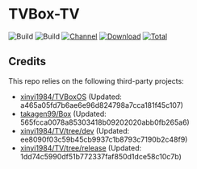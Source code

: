 # TVBox-TV

![Build](https://shields.io/github/actions/workflow/status/xinyi1984/TVBox-TV/TV.yml?branch=master&logo=github&label=Build)
![Build](https://shields.io/github/actions/workflow/status/xinyi1984/TVBox-TV/TVBox.yml?branch=master&logo=github&label=Build)
[![Channel](https://img.shields.io/badge/Follow-Telegram-blue.svg?logo=telegram)](https://t.me/klbot)
[![Download](https://img.shields.io/github/v/release/xinyi1984/TVBox-TV?color=orange&logoColor=orange&label=Download&logo=DocuSign)](https://github.com/xinyi1984/TVBox-TV/releases/latest) 
[![Total](https://shields.io/github/downloads/xinyi1984/TVBox-TV/total?logo=Bookmeter&label=Counts&logoColor=yellow&color=yellow)](https://github.com/xinyi1984/TVBox-TV/releases)

## Credits
This repo relies on the following third-party projects:
- [xinyi1984/TVBoxOS](https://github.com/xinyi1984/TVBoxOS) (Updated: a465a05fd7b6ae6e96d824798a7cca181f45c107)
- [takagen99/Box](https://github.com/takagen99/Box) (Updated: 565fcca0078a85303418b09202020abb0fb265a6)
- [xinyi1984/TV/tree/dev](https://github.com/xinyi1984/TV/tree/dev) (Updated: ee8090f03c59b45cb9937c1b8793c7190b2c48f9)
- [xinyi1984/TV/tree/release](https://github.com/xinyi1984/TV/tree/release) (Updated: 1dd74c5990df51b772337faf850d1dce58c10c7b)
